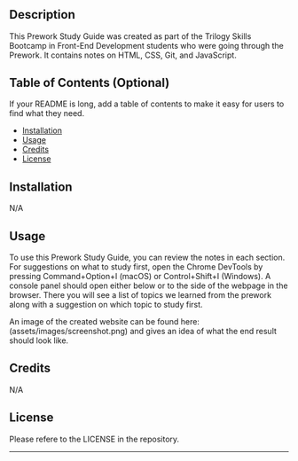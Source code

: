 # <Prework Study Guide Webpage>

## Description

This Prework Study Guide was created as part of the Trilogy Skills Bootcamp in Front-End Development students who were going through the Prework. It contains notes on HTML, CSS, Git, and JavaScript.


## Table of Contents (Optional)

If your README is long, add a table of contents to make it easy for users to find what they need.

- [Installation](#installation)
- [Usage](#usage)
- [Credits](#credits)
- [License](#license)

## Installation

N/A

## Usage

To use this Prework Study Guide, you can review the notes in each section. For suggestions on what to study first, open the Chrome DevTools by pressing Command+Option+I (macOS) or Control+Shift+I (Windows). A console panel should open either below or to the side of the webpage in the browser. There you will see a list of topics we learned from the prework along with a suggestion on which topic to study first.

An image of the created website can be found here: (assets/images/screenshot.png) and gives an idea of what the end result should look like.

## Credits

N/A

## License

Please refere to the LICENSE in the repository.

---